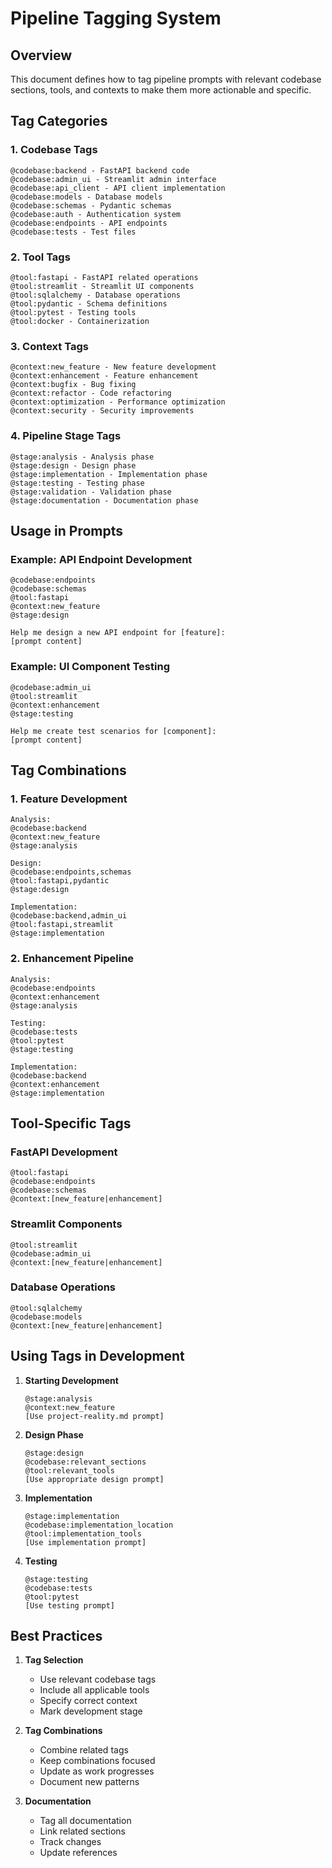 # Pipeline Tagging System

## Overview
This document defines how to tag pipeline prompts with relevant codebase sections, tools, and contexts to make them more actionable and specific.

## Tag Categories

### 1. Codebase Tags
```
@codebase:backend - FastAPI backend code
@codebase:admin_ui - Streamlit admin interface
@codebase:api_client - API client implementation
@codebase:models - Database models
@codebase:schemas - Pydantic schemas
@codebase:auth - Authentication system
@codebase:endpoints - API endpoints
@codebase:tests - Test files
```

### 2. Tool Tags
```
@tool:fastapi - FastAPI related operations
@tool:streamlit - Streamlit UI components
@tool:sqlalchemy - Database operations
@tool:pydantic - Schema definitions
@tool:pytest - Testing tools
@tool:docker - Containerization
```

### 3. Context Tags
```
@context:new_feature - New feature development
@context:enhancement - Feature enhancement
@context:bugfix - Bug fixing
@context:refactor - Code refactoring
@context:optimization - Performance optimization
@context:security - Security improvements
```

### 4. Pipeline Stage Tags
```
@stage:analysis - Analysis phase
@stage:design - Design phase
@stage:implementation - Implementation phase
@stage:testing - Testing phase
@stage:validation - Validation phase
@stage:documentation - Documentation phase
```

## Usage in Prompts

### Example: API Endpoint Development
```
@codebase:endpoints
@codebase:schemas
@tool:fastapi
@context:new_feature
@stage:design

Help me design a new API endpoint for [feature]:
[prompt content]
```

### Example: UI Component Testing
```
@codebase:admin_ui
@tool:streamlit
@context:enhancement
@stage:testing

Help me create test scenarios for [component]:
[prompt content]
```

## Tag Combinations

### 1. Feature Development
```
Analysis:
@codebase:backend
@context:new_feature
@stage:analysis

Design:
@codebase:endpoints,schemas
@tool:fastapi,pydantic
@stage:design

Implementation:
@codebase:backend,admin_ui
@tool:fastapi,streamlit
@stage:implementation
```

### 2. Enhancement Pipeline
```
Analysis:
@codebase:endpoints
@context:enhancement
@stage:analysis

Testing:
@codebase:tests
@tool:pytest
@stage:testing

Implementation:
@codebase:backend
@context:enhancement
@stage:implementation
```

## Tool-Specific Tags

### FastAPI Development
```
@tool:fastapi
@codebase:endpoints
@codebase:schemas
@context:[new_feature|enhancement]
```

### Streamlit Components
```
@tool:streamlit
@codebase:admin_ui
@context:[new_feature|enhancement]
```

### Database Operations
```
@tool:sqlalchemy
@codebase:models
@context:[new_feature|enhancement]
```

## Using Tags in Development

1. **Starting Development**
   ```
   @stage:analysis
   @context:new_feature
   [Use project-reality.md prompt]
   ```

2. **Design Phase**
   ```
   @stage:design
   @codebase:relevant_sections
   @tool:relevant_tools
   [Use appropriate design prompt]
   ```

3. **Implementation**
   ```
   @stage:implementation
   @codebase:implementation_location
   @tool:implementation_tools
   [Use implementation prompt]
   ```

4. **Testing**
   ```
   @stage:testing
   @codebase:tests
   @tool:pytest
   [Use testing prompt]
   ```

## Best Practices

1. **Tag Selection**
   - Use relevant codebase tags
   - Include all applicable tools
   - Specify correct context
   - Mark development stage

2. **Tag Combinations**
   - Combine related tags
   - Keep combinations focused
   - Update as work progresses
   - Document new patterns

3. **Documentation**
   - Tag all documentation
   - Link related sections
   - Track changes
   - Update references 